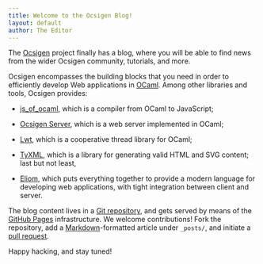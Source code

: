 ```yaml
---
title: Welcome to the Ocsigen Blog!
layout: default
author: The Editor
---
```


The [Ocsigen][ocsigen] project finally has a blog, where you will be
able to find news from the wider Ocsigen community, tutorials, and
more.

Ocsigen encompasses the building blocks that you need in order to
efficiently develop Web applications in [OCaml][ocaml].  Among other
libraries and tools, Ocsigen provides:

- [js_of_ocaml][jsoo], which is a compiler from OCaml to JavaScript;

- [Ocsigen Server][os], which is a web server implemented in OCaml;

- [Lwt][lwt], which is a cooperative thread library for OCaml;

- [TyXML][tyxml], which is a library for generating valid HTML and SVG
  content; last but not least,

- [Eliom][eliom], which puts everything together to provide a modern
  language for developing web applications, with tight integration
  between client and server.

The blog content lives in a [Git repository][repo], and gets served by
means of the [GitHub Pages][githubpages] infrastructure. We welcome
contributions! Fork the repository, add a
[Markdown][markdown]-formatted article under `_posts/`, and initiate a
[pull request][githubpr].

Happy hacking, and stay tuned!

[ocsigen]: http://www.ocsigen.org
[ocaml]: http://www.ocaml.org
[os]: http://ocsigen.org/ocsigenserver
[jsoo]: http://ocsigen.org/js_of_ocaml/
[eliom]: http://ocsigen.org/eliom
[tyxml]: http://ocsigen.org/tyxml
[lwt]: http://ocsigen.org/lwt
[githubpages]: https://pages.github.com/
[githubpr]: https://help.github.com/articles/using-pull-requests/
[repo]: https://www.github.com/ocsigen/ocsigen.github.io
[markdown]: https://help.github.com/articles/github-flavored-markdown/
